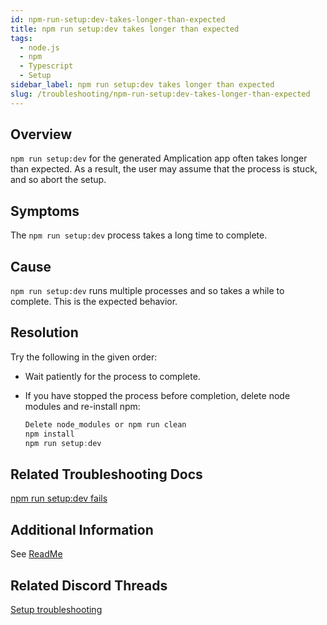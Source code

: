 ```yaml
---
id: npm-run-setup:dev-takes-longer-than-expected 
title: npm run setup:dev takes longer than expected 
tags:
  - node.js
  - npm
  - Typescript
  - Setup
sidebar_label: npm run setup:dev takes longer than expected
slug: /troubleshooting/npm-run-setup:dev-takes-longer-than-expected 
---
```


## Overview

`npm run setup:dev` for the generated Amplication app often takes longer than expected. As a result, the user may assume that the process is stuck, and so abort the setup. 

## Symptoms

The `npm run setup:dev` process takes a long time to complete. 

## Cause

`npm run setup:dev` runs multiple processes and so takes a while to complete. This is the expected behavior. 

## Resolution

Try the following in the given order: 

- Wait patiently for the process to complete.
- If you have stopped the process before completion, delete node modules and re-install npm:

  ```jsx
  Delete node_modules or npm run clean
  npm install
  npm run setup:dev 
  ```

## Related Troubleshooting Docs

[npm run setup:dev fails](\generated-app-install-fails.html)


## Additional Information

See [ReadMe](https://github.com/amplication/amplication/blob/master/README.md#initializing-all-the-packages)

## Related Discord Threads

[Setup troubleshooting](https://discordapp.com/channels/757179260417867879/967072827087937656)






